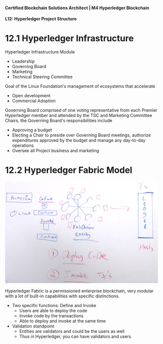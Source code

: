 #### Certified Blockchain Solutions Architect | M4 Hyperledger Blockchain
#### L12: Hyperledger Project Structure

# 12.1 Hyperledger Infrastructure

Hyperledger Infrastructure Module 
- Leadership 
- Governing Board 
- Marketing 
- Technical Steering Committee 
 
Goal of the Linux Foundation's management of ecosystems that accelerate 
- Open development 
- Commercial Adoption 
 
Governing Board comprised of one voting representative from each Premier Hyperledger member and attended by the TSC and Marketing Committee Chairs, the Governing Board's responsibilities include 
- Approving a budget 
- Electing a Chair to preside over Governing Board meetings, authorize expenditures approved by the budget and manage any day-to-day operations 
- Oversee all Project business and marketing 

# 12.2 Hyperledger Fabric Model

![img](img/12.2_01.png)

Hyperledger Fabric is a permissioned enterprise blockchain, very modular with a lot of built-in capabilities with specific distinctions. 
- Two specific functions: Define and Invoke 
  - Users are able to deploy the code 
  - Invoke code by the transactions 
  - Able to deploy and invoke at the same time 
- Validation standpoint 
  - Entities are validators and could be the users as well 
  - Thus in Hyperledger, you can have validators and users
